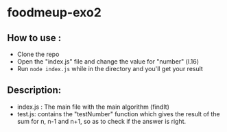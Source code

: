 # foodmeup-exo2

## How to use :
- Clone the repo
- Open the "index.js" file and change the value for "number" (l.16)
- Run ```node index.js``` while in the directory and you'll get your result

## Description:
- index.js : The main file with the main algorithm (findIt)
- test.js: contains the "testNumber" function which gives the result of the sum for n, n-1 and n+1, so as to check if the answer is right.

